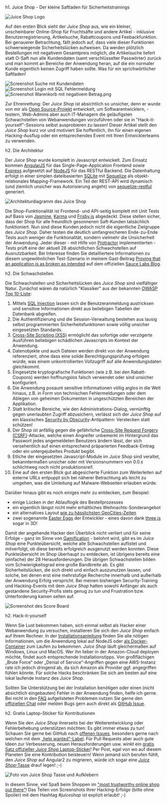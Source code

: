 h1. Juice Shop - Der kleine Saftladen für Sicherheitstrainings

![Juice Shop Logo](JuiceShop_Logo.png)

Auf den ersten Blick sieht der _Juice Shop_ aus, wie ein kleiner, unscheinbarer Online-Shop für Fruchtsäfte und andere Artikel - inklusive Benutzerregistrierung, Artikelsuche, Rabattcoupons und Feebackfunktion. Bei genauerer Betrachtung, fällt jedoch auf, dass viele dieser Funktionen schwerwiegende Sicherheitslücken aufweisen. Da werden plötzlich Bestellungen mit negativem Gesamtpreis möglich, die Artikelsuche liefert statt O-Saft nun alle Kundendaten (samt verschlüsselter Passwörter) zurück und man kommt an Bereiche der Anwendung heran, auf die ein normaler Kunde eigentlich keinen Zugriff haben sollte. Was für ein sprichwörtlicher Saftladen!

![Screenshot Suche mit Kundendaten](ScreenShot_SucheMitKundendaten.png) ![Screenshot Login mit SQL Fehlermeldung](ScreenShot_LoginSQLFehlermeldung.png) ![Screenshot Warenkorb mit negativem Betrag.png](ScreenShot_WarenkorbNegativ.png)

Zur Ehrenrettung: Der _Juice Shop_ ist absichtlich so unsicher, denn er wurde von mir als [Open Source-Projekt](https://github.com/bkimminich/juice-shop) entwickelt, um Softwarentwicklern, -testern, Web-Admins aber auch IT-Managern die geläufigsten Schwachstellen von Webanwendungen vorzuführen oder sie in "Hack-it-yourself"-Sessions selbst ausprobieren zu lassen! Dieser Artikel stellt den _Juice Shop_ kurz vor und motiviert Sie hoffentlich, ihn für einen eigenen Hacking-Ausflug oder ein entsprechendes Event mit Ihren Entwicklerteams zu verwenden.

h2. Die Architektur

Der _Juice Shop_ wurde komplett in Javascript entwickelt. Zum Einsatz kommen [AngularJS](https://angularjs.org) für das Single-Page-Application Frontend sowie [Express](http://expressjs.com) aufgesetzt auf [NodeJS](https://nodejs.org) für das RESTful Backend. Die Datenhaltung erfolgt in einer simplen dateibasierten [SQLite](https://www.sqlite.org) mit [Sequelize](http://sequelizejs.com) als objekt-relationales Mapping-Framework. Ein Teil der REST-API wird dynamisch (und ziemlich unsicher was Autorisierung angeht) von [sequelize-restful](https://github.com/sequelize/sequelize-restful) generiert.

![Architekturdiagramm des Juice Shop](Architektur_JuiceShop.png)

Die Shop-Funktionalität ist Frontend- und API-seitig komplett mit Unit Tests auf Basis von [Jasmine](http://jasmine.github.io), [Karma](http://karma-runner.github.io) und [Frisby.js](http://frisbyjs.com) abgedeckt. Diese stellen sicher, dass der Shop für alle freundlich gesonnenen Saft-Kunden tatsächlich funktioniert. Nun sind diese Kunden jedoch nicht die eigentliche Zielgruppe des _Juice Shop_. Daher testen die deutlich umfangreicheren Ende-zu-Ende Tests auch weniger die Funktionalität, sondern vielmehr die Unsicherheit der Anwendung. Jeder dieser - mit Hilfe von [Protractor](https://angular.github.io/protractor) implementierten - Tests prüft eine der aktuell 28 absichtlichen Schwachstellen auf Ausnutzbarkeit. Bei Interesse finden Sie detailliertere Informationen zu diesem ungewöhnlichen Test-Szenario in meinem Gast-Beitrag [Proving that an application is as broken as intended](http://sauceio.com/index.php/2015/06/guest-post-proving-that-an-application-is-as-broken-as-intended) auf dem offiziellen [Sauce Labs Blog](http://sauceio.com).

h2. Die Schwachstellen

Die Schwachstellen und Sicherheitslücken des _Juice Shop_ sind vielfältiger Natur. Zunächst wären da natürlich "Klassiker" aus der bekannten [OWASP Top 10-Liste](https://www.owasp.org/index.php/Category:OWASP_Top_Ten_Project):

1.	Mittels [SQL Injection](https://de.wikipedia.org/wiki/SQL-Injection) lassen sich die Benutzeranmeldung austricksen und sensitive Informationen direkt aus beliebigen Tabellen der Datenbank abgreifen.
2.	Die Authentifizierung und die Session-Verwaltung bestehen aus lausig selbst programmierten Sicherheitsfunktionen sowie völlig unsicher eingesetzten Standards.
3.	[Cross-Site Scripting (XSS)](https://de.wikipedia.org/wiki/Cross-Site-Scripting) ermöglicht das sofortige oder verzögerte Ausführen beliebigen schädlichen Javascripts im Kontext der Anwendung.
4.	Datenobjekte und auch Dateien werden direkt von der Anwendung referenziert, ohne dass eine solide Berechtigungsprüfung erfolgen würde, was einem unkontrollierten Vollzugriff auf alle Anwendungsdaten gleichkommt.
5.	Eingesetzte kryptografische Funktionen (wie z.B. bei den Rabatt-Coupons) werden hoffnungslos falsch verwendet oder sind unsicher konfiguriert.
6.	Die Anwendung posaunt sensitive Informationen völlig arglos in die Welt hinaus, z.B. in Form von technischen Fehlermeldungen oder dem Ablegen von geheimen Dokumenten in ungeschützten Bereichen der Applikation.
7.	Statt kritische Bereiche, wie den Administrations-Dialog, vernünftig gegen unerlaubten Zugriff abzusichern, verlässt sich der _Juice Shop_ auf ein klassisches [Security by Obscurity](https://de.wikipedia.org/wiki/Security_through_obscurity)-Antipattern: Verstecken statt schützen!
8.	Der Shop ist anfällig gegen die gefährliche [Cross-Site Request Forgery (CSRF)](https://de.wikipedia.org/wiki/Cross-Site-Request-Forgery)-Attacke, welche einen Angreifer unbemerkt im Hintergrund das Passwort jedes angemeldeten Benutzers ändern lässt, der sich versehentlich auf einen entsprechend präparierten Feedback-Eintrag oder ein untergejubeltes Produkt begibt.
9.	Etliche der eingesetzten Javascript-Module im _Juice Shop_ sind veraltet, bekanntermaßen unsicher oder mit Versionsnummern von 0.0.x schlichtweg noch nicht produktionsreif.
10.	Eine auf den ersten Blick gut abgesicherte Funktion zum Weiterleiten auf externe URLs entpuppt sich bei näherer Betrachtung als leicht zu umgehen, was die Umleitung auf Malware-Webseiten erlauben würde.

Darüber hinaus gibt es noch einiges mehr zu entdecken, zum Beispiel:

* einige Lücken in der Ablauflogik des Bestellprozesses
* ein eigentlich längst nicht mehr erhältliches Weihnachts-Sonderangebot
* ein alternatives Layout [wie zu hässlichsten GeoCities-Zeiten](http://oneterabyteofkilobyteage.tumblr.com/)
* zwei sogenannte [Easter Eggs](https://de.wikipedia.org/wiki/Easter_Egg) der Entwickler - eines davon dank [three.js](http://threejs.org) sogar in 3D!

Damit der angehende Hacker den Überblick nicht verliert und für seine Erfolge – ganz im Sinne von [Gamification](https://de.wikipedia.org/wiki/Gamification) - belohnt wird, gibt es im _Juice Shop_ eine Punkteübersicht, welche alle Schwachstellen auflistet und mitverfolgt, ob diese bereits erfolgreich ausgenutzt werden konnten. Diese Punkteübersicht im Shop überhaupt zu entdecken, ist übrigens bereits eine (einfache) der 28 Herausforderungen. Die übrigen Schwachstellen bilden vom Schwierigkeitsgrad eine große Bandbreite ab. Es gibt Sicherheitslücken, die sich direkt und einfach auszunutzen lassen, und solche, bei denen erst eine mehrstufige Recherche innerhalb und außerhalb der Anwendung Erfolg verspricht. Bei meinen bisherigen Security-Training und Hacking-Events mit dem _Juice Shop_ hatten sowohl Anfänger als auch gestandene Security-Profis stets genug zu tun und Frustration bzw. Unterforderung kamen selten auf.

![Screenshot des Score Board](ScreenShot_ScoreBoard.png)

h2. Hack-it-yourself

Wenn Sie Lust bekommen haben, sich einmal selbst als Hacker einer Webanwendung zu versuchen, installieren Sie sich den _Juice Shop_ einfach auf Ihrem Rechner. In der [Installationsanleitung](https://github.com/bkimminich/juice-shop#setup) finden Sie alle nötigen Informationen, um die Anwendung lokal auf NodeJS oder [als Docker-Container](https://registry.hub.docker.com/u/bkimminich/juice-shop) zum Laufen zu bekommen. _Juice Shop_ läuft gleichermaßen auf Windows, Linux und MacOS. Wer ihn lieber in der Amazon-Cloud deployen möchte, findet auch entsprechende Installationstipps. Von großflächigen „Brute Force“ oder „Denial of Service“-Angriffen gegen eine AWS-Instanz rate ich jedoch dringend ab, da sich Amazon als Provider ggf. angegriffen fühlen könnte. Für solche Hacks beschränken Sie sich am besten auf eine lokal laufende Instanz des _Juice Shop_.

Sollten Sie Unterstützung bei der Installation benötigen oder einen (nicht absichtlich eingebauten) Fehler in der Anwendung finden, helfe ich gerne. Bei nicht in den [FAQ](https://github.com/bkimminich/juice-shop#troubleshooting-) aufgelisteten Problemen nutzen Sie gerne den [offiziellen Chat](https://gitter.im/bkimminich/juice-shop) oder melden Bugs gern auch direkt als [GitHub Issue](https://github.com/bkimminich/juice-shop/issues).

h2. Gratis Laptop-Sticker für Kontributionen

Wenn Sie den _Juice Shop_ ihrerseits bei der Weiterentwicklung oder Fehlerbehebung unterstützen möchten: Es gibt immer etwas zu tun! Schauen Sie gerne bei GitHub nach [offenen Issues](https://github.com/bkimminich/juice-shop/issues?q=is%3Aissue+is%3Aopen), besonders gerne nach welchen mit dem [„help wanted“-Label](https://github.com/bkimminich/juice-shop/issues?q=is%3Aissue+is%3Aopen+label%3A%22help+wanted%22). Für Pull Requests aber auch gute Ideen zur Verbesserung, neuen Herausforderungen usw. winkt ein [gratis Satz offizieller _Juice Shop_ Laptop-Sticker](https://www.stickermule.com/de/user/1070702817/Sticker)! Per Post, egal von wo auf diesem Planeten Sie eine Kontribution beisteuern! Wenn jemand sich berufen fühlt, den _Juice Shop_ auf Angular2 zu migrieren, würde ich sogar eine [_Juice Shop_-Tasse](https://shop.spreadshirt.de/juiceshop/juice+shop+tasse-A104700368) drauf legen! ;-)

![Foto von Juice Shop Tasse und Aufklebern](TasseUndSticker_JuiceShop.jpg)

In diesem Sinne, viel Spaß beim Shoppen im ["most trustworthy online shop out there"](https://twitter.com/dschadow/status/706781693504589824)! Das Teilen von Screenshots Ihrer Hacking-Erfolge (bitte ohne Spoiler) mit dem Hashtag _\#juiceshop_ ist explizit erlaubt! ;-)
